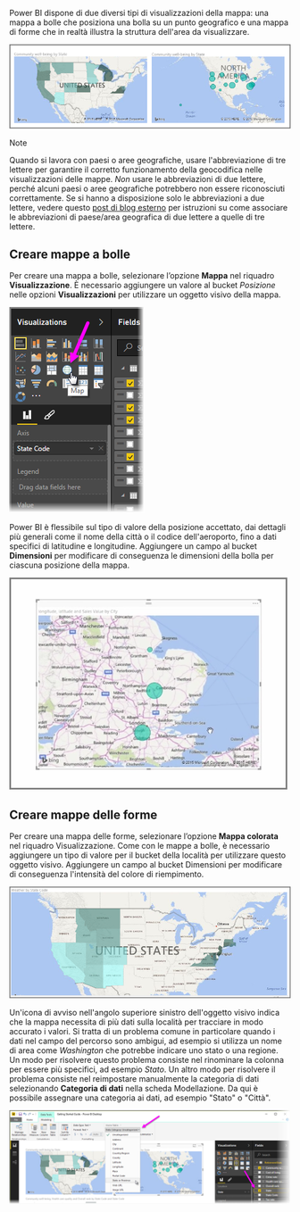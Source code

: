 Power BI dispone di due diversi tipi di visualizzazioni della mappa: una mappa a bolle che posiziona una bolla su un punto geografico e una mappa di forme che in realtà illustra la struttura dell'area da visualizzare.

![](media/3-5-create-map-visualizations/3-5_1.png)

> [!NOTE]
> Quando si lavora con paesi o aree geografiche, usare l'abbreviazione di tre lettere per garantire il corretto funzionamento della geocodifica nelle visualizzazioni delle mappe. *Non* usare le abbreviazioni di due lettere, perché alcuni paesi o aree geografiche potrebbero non essere riconosciuti correttamente.
> Se si hanno a disposizione solo le abbreviazioni a due lettere, vedere questo [post di blog esterno](https://blog.ailon.org/how-to-display-2-letter-country-data-on-a-power-bi-map-85fc738497d6#.yudauacxp) per istruzioni su come associare le abbreviazioni di paese/area geografica di due lettere a quelle di tre lettere.
> 
> 

## <a name="create-bubble-maps"></a>Creare mappe a bolle
Per creare una mappa a bolle, selezionare l’opzione **Mappa** nel riquadro **Visualizzazione**. È necessario aggiungere un valore al bucket *Posizione* nelle opzioni **Visualizzazioni** per utilizzare un oggetto visivo della mappa.

![](media/3-5-create-map-visualizations/3-5_2.png)

Power BI è flessibile sul tipo di valore della posizione accettato, dai dettagli più generali come il nome della città o il codice dell'aeroporto, fino a dati specifici di latitudine e longitudine. Aggiungere un campo al bucket **Dimensioni** per modificare di conseguenza le dimensioni della bolla per ciascuna posizione della mappa.

![](media/3-5-create-map-visualizations/3-5_3.png)

## <a name="create-shape-maps"></a>Creare mappe delle forme
Per creare una mappa delle forme, selezionare l’opzione **Mappa colorata** nel riquadro Visualizzazione. Come con le mappe a bolle, è necessario aggiungere un tipo di valore per il bucket della località per utilizzare questo oggetto visivo. Aggiungere un campo al bucket Dimensioni per modificare di conseguenza l'intensità del colore di riempimento.

![](media/3-5-create-map-visualizations/3-5_4.png)

Un'icona di avviso nell'angolo superiore sinistro dell'oggetto visivo indica che la mappa necessita di più dati sulla località per tracciare in modo accurato i valori. Si tratta di un problema comune in particolare quando i dati nel campo del percorso sono ambigui, ad esempio si utilizza un nome di area come *Washington* che potrebbe indicare uno stato o una regione. Un modo per risolvere questo problema consiste nel rinominare la colonna per essere più specifici, ad esempio *Stato*. Un altro modo per risolvere il problema consiste nel reimpostare manualmente la categoria di dati selezionando **Categoria di dati** nella scheda Modellazione. Da qui è possibile assegnare una categoria ai dati, ad esempio "Stato" o "Città".

![](media/3-5-create-map-visualizations/3-5_5.png)

